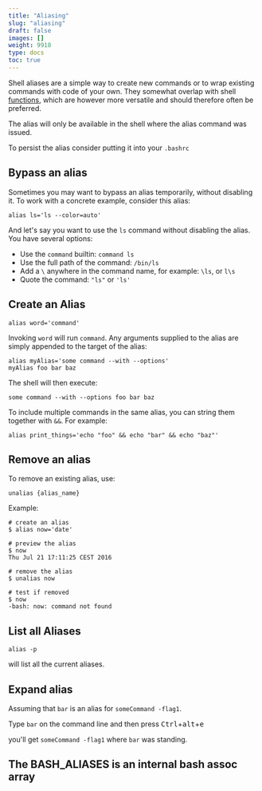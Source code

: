 ```yaml
---
title: "Aliasing"
slug: "aliasing"
draft: false
images: []
weight: 9918
type: docs
toc: true
---
```


Shell aliases are a simple way to create new commands or to wrap existing commands with code of your own.  They somewhat overlap with shell [functions](https://www.wikiod.com/bash/functions), which are however more versatile and should therefore often be preferred.

The alias will only be available in the shell where the alias command was issued.

To persist the alias consider putting it into your `.bashrc`

## Bypass an alias
Sometimes you may want to bypass an alias temporarily,
without disabling it.
To work with a concrete example, consider this alias:

    alias ls='ls --color=auto'

And let's say you want to use the `ls` command without disabling the alias.
You have several options:

- Use the `command` builtin: `command ls`
- Use the full path of the command: `/bin/ls`
- Add a `\` anywhere in the command name, for example: `\ls`, or `l\s`
- Quote the command: `"ls"` or `'ls'`


## Create an Alias
    alias word='command'

Invoking `word` will run `command`. Any arguments supplied to the alias are simply appended to the target of the alias:

    alias myAlias='some command --with --options'
    myAlias foo bar baz

The shell will then execute:

    some command --with --options foo bar baz

To include multiple commands in the same alias, you can string them together with `&&`. For example:

    alias print_things='echo "foo" && echo "bar" && echo "baz"'

## Remove an alias
To remove an existing alias, use:

    unalias {alias_name}

Example:

    # create an alias    
    $ alias now='date'
    
    # preview the alias
    $ now
    Thu Jul 21 17:11:25 CEST 2016
    
    # remove the alias
    $ unalias now

    # test if removed
    $ now
    -bash: now: command not found

## List all Aliases
    alias -p

will list all the current aliases. 

## Expand alias
Assuming that `bar` is an alias for `someCommand -flag1`.

Type `bar` on the command line and then press <kbd>Ctrl</kbd>+<kbd>alt</kbd>+<kbd>e</kbd>

you'll get `someCommand -flag1` where `bar` was standing.

## The BASH_ALIASES is an internal bash assoc array



